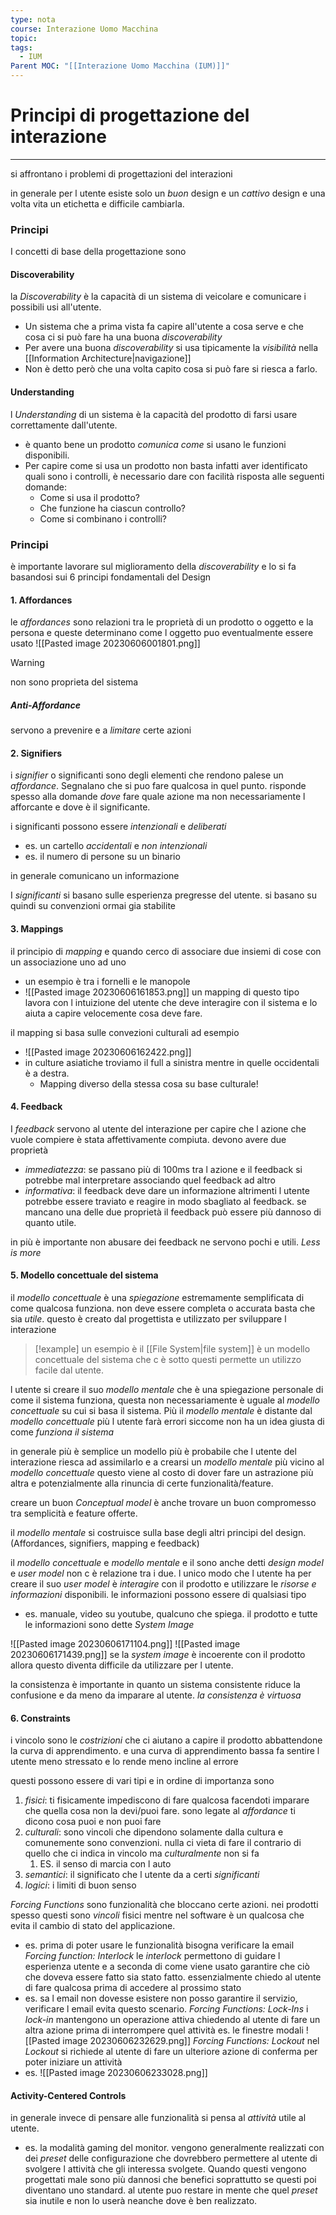 ```yaml
---
type: nota
course: Interazione Uomo Macchina
topic: 
tags:
  - IUM
Parent MOC: "[[Interazione Uomo Macchina (IUM)]]"
---
```

# Principi di progettazione del interazione
---
si affrontano i problemi di progettazioni del interazioni 

in generale per l utente esiste solo un _buon_ design e un _cattivo_ design e una volta vita un etichetta e difficile cambiarla.

### Principi
I concetti di base della progettazione sono 

#### Discoverability 
la _Discoverability_ è la capacità di un sistema di veicolare e comunicare i possibili usi all'utente.
- Un sistema che a prima vista fa capire all'utente a cosa serve e che cosa ci si può fare ha una buona _discoverability_ 
- Per avere una buona _discoverability_ si usa tipicamente la _visibilità_ nella [[Information Architecture|navigazione]] 
- Non è detto però che una volta capito cosa si può fare si riesca a farlo.
#### Understanding
l _Understanding_ di un sistema è la capacità del prodotto di farsi usare correttamente dall'utente. 
-  è quanto bene un prodotto _comunica come_ si usano le funzioni disponibili.
- Per capire come si usa un prodotto non basta infatti aver identificato quali sono i controlli, è necessario dare con facilità risposta alle seguenti domande: 
	-  Come si usa il prodotto? 
	-  Che funzione ha ciascun controllo? 
	-  Come si combinano i controlli?



### Principi
è importante lavorare sul miglioramento della _discoverability_ e lo si fa basandosi sui 6 principi fondamentali del Design
#### 1. Affordances
le _affordances_ sono relazioni tra le proprietà di un prodotto o oggetto e la persona e queste determinano come l oggetto puo eventualmente essere usato
![[Pasted image 20230606001801.png]]
> [!warning]
> non sono proprieta del sistema 

##### Anti-Affordance
servono a prevenire e a _limitare_ certe azioni

#### 2. Signifiers
i _signifier_ o significanti sono degli elementi che rendono palese un _affordance_.  Segnalano che si puo fare qualcosa in quel punto. risponde spesso alla domande _dove_ fare quale azione ma non necessariamente l afforcante e dove è il significante. 

i significanti possono essere
_intenzionali_ e _deliberati_ 
- es. un cartello
 _accidentali_ e _non intenzionali_
- es. il numero di persone su un binario

in generale comunicano un informazione

I _significanti_ si basano sulle esperienza pregresse del utente. si basano su quindi su convenzioni ormai gia stabilite

#### 3. Mappings
il principio di _mapping_ e quando cerco di associare due insiemi di cose con un associazione uno ad uno
- un esempio è tra i fornelli e le manopole
- ![[Pasted image 20230606161853.png]]
un mapping di questo tipo lavora con l intuizione del utente che deve interagire con il sistema e lo aiuta a capire velocemente cosa deve fare.

il mapping si basa sulle convezioni culturali ad esempio
- ![[Pasted image 20230606162422.png]]
- in culture asiatiche troviamo il full a sinistra mentre in quelle occidentali è a destra. 
	- Mapping diverso della stessa cosa su base culturale!
#### 4. Feedback
I _feedback_ servono al utente del interazione per capire che l azione che vuole compiere è stata affettivamente compiuta.
devono avere due proprietà
- _immediatezza_: se passano più di 100ms tra l azione e il feedback si potrebbe mal interpretare associando quel feedback ad altro
- _informativa_: il feedback deve dare un informazione altrimenti l utente potrebbe essere traviato e reagire in modo sbagliato al feedback.
se mancano una delle due proprietà il feedback può essere più dannoso di quanto utile.

in più è importante non abusare dei feedback ne servono pochi e utili. _Less is more_

#### 5. Modello concettuale del sistema
il _modello concettuale_ è una _spiegazione_ estremamente semplificata di come qualcosa funziona. non deve essere completa o accurata basta che sia _utile_. 
questo è creato dal progettista e utilizzato per sviluppare l interazione

> [!example]
> un esempio è il [[File System|file system]] è un modello concettuale del sistema che c è sotto questi permette un utilizzo facile dal utente.

l utente si creare il suo _modello mentale_ che è una spiegazione  personale di come il sistema funziona, questa non necessariamente è uguale al _modello concettuale_ su cui si basa il sistema. 
Più il _modello mentale_ è distante dal _modello concettuale_ più l utente farà errori siccome non ha un idea giusta di come _funziona il sistema_  

in generale più è semplice un modello più è probabile che l utente del interazione riesca ad assimilarlo e a crearsi un _modello mentale_ più vicino al _modello concettuale_ questo viene al costo di dover fare un astrazione più altra e potenzialmente alla rinuncia di certe funzionalità/feature.

creare un buon _Conceptual model_ è anche trovare un buon compromesso tra semplicità e feature offerte.


il _modello mentale_ si costruisce sulla base degli altri principi del design. (Affordances, signifiers, mapping e feedback) 

il _modello concettuale_ e _modello mentale_ e il sono anche detti _design model_ e _user model_ non c è relazione tra i due. l unico modo che l utente ha per creare il suo _user model_ è _interagire_ con il prodotto e utilizzare le _risorse e informazioni_ disponibili.
le informazioni possono essere di qualsiasi tipo 
- es. manuale, video su youtube, qualcuno che spiega. 
il prodotto e tutte le informazioni sono dette _System Image_

![[Pasted image 20230606171104.png]]
![[Pasted image 20230606171439.png]]
se la _system image_ è incoerente con il prodotto allora questo diventa difficile da utilizzare per l utente.

la consistenza è importante in quanto un sistema consistente riduce la confusione e da meno da imparare al utente.
_la consistenza è virtuosa_
#### 6. Constraints
i vincolo sono le _costrizioni_ che ci aiutano a capire il prodotto abbattendone la curva di apprendimento. e una curva di apprendimento bassa fa sentire l utente meno stressato e lo rende meno incline al errore

questi possono essere di vari tipi e in ordine di importanza sono
1. _fisici_: ti fisicamente impediscono di fare qualcosa facendoti imparare che quella cosa non la devi/puoi fare. sono legate al _affordance_ ti dicono cosa puoi e non puoi fare
2. _culturali_: sono vincoli che dipendono solamente dalla cultura e comunemente sono convenzioni. nulla ci vieta di fare il contrario di quello che ci indica in vincolo ma _culturalmente_ non si fa
	1. ES. il senso di marcia con l auto
3. _semantici_: il significato che l utente da a certi _significanti_
4. _logici_: i limiti di buon senso

_Forcing Functions_
sono funzionalità che bloccano certe azioni. nei prodotti spesso questi sono _vincoli_ fisici mentre nel software è un qualcosa che evita il cambio di stato del applicazione.
- es. prima di poter usare le funzionalità bisogna verificare la email
_Forcing function: Interlock_
le _interlock_ permettono di guidare l esperienza utente e a seconda di come viene usato garantire che ciò che doveva essere fatto sia stato fatto. 
essenzialmente chiedo al utente di fare qualcosa prima di accedere al prossimo stato
- es. sa l email non dovesse esistere non posso garantire il servizio, verificare l email evita questo scenario.
_Forcing Functions: Lock-Ins_
i _lock-in_ mantengono un operazione attiva chiedendo al utente di fare un altra azione prima di interrompere quel attività
es.  le finestre modali ![[Pasted image 20230606232629.png]]
_Forcing Functions: Lockout_
nel _Lockout_ si richiede al utente di fare un ulteriore azione di conferma per poter iniziare un attività 
- es. ![[Pasted image 20230606233028.png]]

#### Activity-Centered Controls 
in generale invece di pensare alle funzionalità si pensa al _attività_ utile al utente.
- es. la modalità gaming del monitor.
vengono generalmente realizzati con dei _preset_ delle configurazione che dovrebbero permettere al utente di svolgere l attività che gli interessa svolgete.
Quando questi vengono progettati male sono più dannosi che benefici soprattutto se questi poi diventano uno standard. al utente puo restare in mente che quel _preset_ sia inutile e non lo userà neanche dove è ben realizzato.
